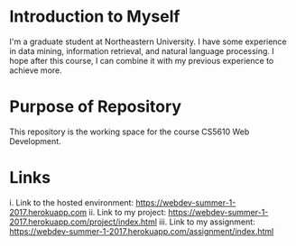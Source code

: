 # Introduction to Myself
I'm a graduate student at Northeastern University. I have some experience in data mining, information retrieval, and natural language processing. I hope after this course, I can combine it with my previous experience to achieve more.

# Purpose of Repository
This repository is the working space for the course CS5610 Web Development.

# Links
i.   Link to the hosted environment: https://webdev-summer-1-2017.herokuapp.com
ii.  Link to my project: https://webdev-summer-1-2017.herokuapp.com/project/index.html
iii. Link to my assignment: https://webdev-summer-1-2017.herokuapp.com/assignment/index.html